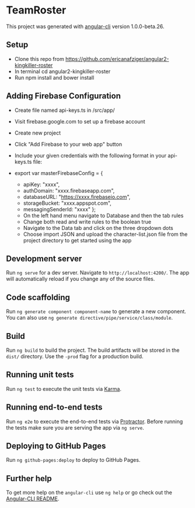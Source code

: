 # TeamRoster

This project was generated with [angular-cli](https://github.com/angular/angular-cli) version 1.0.0-beta.26.

## Setup
* Clone this repo from https://github.com/ericanafziger/angular2-kingkiller-roster
* In terminal cd angular2-kingkiller-roster
* Run npm install and bower install

## Adding Firebase Configuration
* Create file named api-keys.ts in /src/app/
* Visit firebase.google.com to set up a firebase account
* Create new project
* Click "Add Firebase to your web app" button
* Include your given credentials with the following format in your api-keys.ts file:

* export var masterFirebaseConfig = {
  * apiKey: "xxxx",
  * authDomain: "xxxx.firebaseapp.com",
  * databaseURL: "https://xxxx.firebaseio.com",
  * storageBucket: "xxxx.appspot.com",
  * messagingSenderId: "xxxx" };
  * On the left hand menu navigate to Database and then the tab rules
  * Change both read and write rules to the boolean true
  * Navigate to the Data tab and click on the three dropdown dots
  * Choose import JSON and upload the character-list.json file from the project directory to get started using the app

## Development server
Run `ng serve` for a dev server. Navigate to `http://localhost:4200/`. The app will automatically reload if you change any of the source files.

## Code scaffolding

Run `ng generate component component-name` to generate a new component. You can also use `ng generate directive/pipe/service/class/module`.

## Build

Run `ng build` to build the project. The build artifacts will be stored in the `dist/` directory. Use the `-prod` flag for a production build.

## Running unit tests

Run `ng test` to execute the unit tests via [Karma](https://karma-runner.github.io).

## Running end-to-end tests

Run `ng e2e` to execute the end-to-end tests via [Protractor](http://www.protractortest.org/).
Before running the tests make sure you are serving the app via `ng serve`.


## Deploying to GitHub Pages

Run `ng github-pages:deploy` to deploy to GitHub Pages.

## Further help

To get more help on the `angular-cli` use `ng help` or go check out the [Angular-CLI README](https://github.com/angular/angular-cli/blob/master/README.md).
